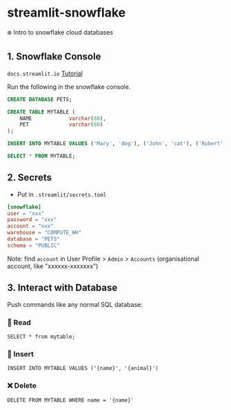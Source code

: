# streamlit-snowflake
❄️ Intro to snowflake cloud databases

## 1. Snowflake Console
`docs.streamlit.io` [Tutorial](https://docs.streamlit.io/knowledge-base/tutorials/databases/snowflake#create-a-snowflake-database)

Run the following in the snowflake console.
```sql
CREATE DATABASE PETS;

CREATE TABLE MYTABLE (
    NAME            varchar(80),
    PET             varchar(80)
);

INSERT INTO MYTABLE VALUES ('Mary', 'dog'), ('John', 'cat'), ('Robert', 'bird');

SELECT * FROM MYTABLE;
```

## 2. Secrets
* Put in `.streamlit/secrets.toml`
```toml
[snowflake]
user = "xxx"
password = "xxx"
account = "xxx"
warehouse = "COMPUTE_WH"
database = "PETS"
schema = "PUBLIC"
```
Note: find `account` in User Profile > `Admin` > `Accounts` (organisational account, like "xxxxxx-xxxxxxx")

## 3. Interact with Database
Push commands like any normal SQL database:

### 👀 Read
`SELECT * from mytable;`
### 📩 Insert
`INSERT INTO MYTABLE VALUES ('{name}', '{animal}')`
### ❌ Delete
`DELETE FROM MYTABLE WHERE name = '{name}'`
